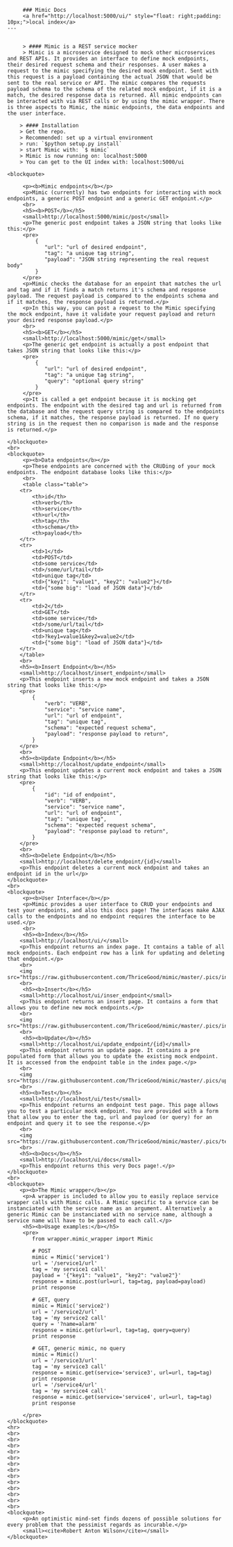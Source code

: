  
         ### Mimic Docs
         <a href="http://localhost:5000/ui/" style="float: right;padding: 10px;">local index</a>
    ---


         > #### Mimic is a REST service mocker
         > Mimic is a microservice designed to mock other microservices and REST APIs. It provides an interface to define mock endpoints, their desired request schema and their responses. A user makes a request to the mimic specifying the desired mock endpoint. Sent with this request is a payload containing the actual JSON that would be sent to the real service or API. The mimic compares the requests payload schema to the schema of the related mock endpoint, if it is a match, the desired response data is returned. All mimic endpoints can be interacted with via REST calls or by using the mimic wrapper. There is three aspects to Mimic, the mimic endpoints, the data endpoints and the user interface.

        > #### Installation
        > Get the repo.
        > Recommended: set up a virtual environment
        > run: `$python setup.py install`
        > start Mimic with: `$ mimic`
        > Mimic is now running on: localhost:5000
        > You can get to the UI index with: localhost:5000/ui

    <blockquote>

         <p><b>Mimic endpoints</b></p>
         <p>Mimic (currently) has two endpoints for interacting with mock endpoints, a generic POST endpoint and a generic GET endpoint.</p>
         <br>
         <h5><b>POST</b></h5>
         <small>http://localhost:5000/mimic/post</small>
         <p>The generic post endpoint takes a JSON string that looks like this:</p>
         <pre>
             {
                "url": "url of desired endpoint",
                "tag": "a unique tag string",
                "payload": "JSON string representing the real request body"
             }
         </pre>
         <p>Mimic checks the database for an enpoint that matches the url and tag and if it finds a match returns it's schema and response payload. The request payload is compared to the endpoints schema and if it matches, the response payload is returned.</p>
         <p>In this way, you can post a request to the Mimic specifying the mock endpoint, have it validate your request payload and return your desired response payload.</p>
         <br>
         <h5><b>GET</b></h5>
         <small>http://localhost:5000/mimic/get</small>
         <p>The generic get endpoint is actually a post endpoint that takes JSON string that looks like this:</p>
         <pre>
             {
                "url": "url of desired endpoint",
                "tag": "a unique tag string",
                "query": "optional query string"
             }
         </pre>
         <p>It is called a get endpoint because it is mocking get endpoints. The endpoint with the desired tag and url is returned from the database and the request query string is compared to the endpoints schema, if it matches, the response payload is returned. If no query string is in the request then no comparison is made and the response is returned.</p>

    </blockquote>
    <br>
    <blockquote>
         <p><b>Data endpoints</b></p>
         <p>These endpoints are concerned with the CRUDing of your mock endpoints. The endpoint database looks like this:</p>
         <br>
         <table class="table">
        <tr>
            <th>id</th>
            <th>verb</th>
            <th>service</th>
            <th>url</th>
            <th>tag</th>
            <th>schema</th>
            <th>payload</th>
        </tr>
        <tr>
            <td>1</td>
            <td>POST</td>
            <td>some service</td>
            <td>/some/url/tail</td>
            <td>unique tag</td>
            <td>{"key1": "value1", "key2": "value2"}</td>
            <td>{"some big": "load of JSON data"}</td>
        </tr>
        <tr>
            <td>2</td>
            <td>GET</td>
            <td>some service</td>
            <td>/some/url/tail</td>
            <td>unique tag</td>
            <td>?key1=value1&key2=value2</td>
            <td>{"some big": "load of JSON data"}</td>
        </tr>
        </table>
        <br>
        <h5><b>Insert Endpoint</b></h5>
        <small>http://localhost/insert_endpoint</small>
        <p>This endpoint inserts a new mock endpoint and takes a JSON string that looks like this:</p>
        <pre>
            {
                "verb": "VERB",
                "service": "service name",
                "url": "url of endpoint",
                "tag": "unique tag",
                "schema": "expected request schema",
                "payload": "response payload to return",
            }
        </pre>
        <br>
        <h5><b>Update Endpoint</b></h5>
        <small>http://localhost/update_endpoint</small>
        <p>This endpoint updates a current mock endpoint and takes a JSON string that looks like this:</p>
        <pre>
            {
                "id": "id of endpoint",
                "verb": "VERB",
                "service": "service name",
                "url": "url of endpoint",
                "tag": "unique tag",
                "schema": "expected request schema",
                "payload": "response payload to return",
            }
        </pre>
        <br>
        <h5><b>Delete Endpoint</b></h5>
        <small>http://localhost/delete_endpoint/{id}</small>
        <p>This endpoint deletes a current mock endpoint and takes an endpoint id in the url</p>
    </blockquote>
    <br>
    <blockquote>
         <p><b>User Interface</b></p>
         <p>Mimic provides a user interface to CRUD your endpoints and test your endpoints, and also this docs page! The interfaces make AJAX calls to the endpoints and no endpoint requires the interface to be used.</p>
         <br>
         <h5><b>Index</b></h5>
        <small>http://localhost/ui/</small>
        <p>This endpoint returns an index page. It contains a table of all mock endpoints. Each endpoint row has a link for updating and deleting that endpoint.</p>
        <br>
        <img src="https://raw.githubusercontent.com/ThriceGood/mimic/master/.pics/index.png">
        <br>
         <h5><b>Insert</b></h5>
        <small>http://localhost/ui/inser_endpoint</small>
        <p>This endpoint returns an insert page. It contains a form that allows you to define new mock endpoints.</p>
        <br>
        <img src="https://raw.githubusercontent.com/ThriceGood/mimic/master/.pics/insert.png">
        <br>
         <h5><b>Update</b></h5>
        <small>http://localhost/ui/update_endpoint/{id}</small>
        <p>This endpoint returns an update page. It contains a pre populated form that allows you to update the existing mock endpoint. It is accessed from the endpoint table in the index page.</p>
        <br>
        <img src="https://raw.githubusercontent.com/ThriceGood/mimic/master/.pics/update.png">
        <br>
        <h5><b>Test</b></h5>
        <small>http://localhost/ui/test</small>
        <p>This endpoint returns an endpoint test page. This page allows you to test a particular mock endpoint. You are provided with a form that allow you to enter the tag, url and payload (or query) for an endpoint and query it to see the response.</p>
        <br>
        <img src="https://raw.githubusercontent.com/ThriceGood/mimic/master/.pics/test.png">
        <br>
        <h5><b>Docs</b></h5>
        <small>http://localhost/ui/docs</small>
        <p>This endpoint returns this very Docs page!.</p>
    </blockquote>    
    <br>
    <blockquote>
        <p><b>The Mimic wrapper</b></p>
         <p>A wrapper is included to allow you to easily replace service wrapper calls with Mimic calls. A Mimic specific to a service can be instanciated with the service name as an argument. Alternatively a generic Mimic can be instanciated with no service name, although a service name will have to be passed to each call.</p>
         <h5><b>Usage examples:</b></h5>
         <pre>
            from wrapper.mimic_wrapper import Mimic

            # POST
            mimic = Mimic('service1')
            url = '/service1/url'
            tag = 'my service1 call'
            payload = '{"key1": "value1", "key2": "value2"}'
            response = mimic.post(url=url, tag=tag, payload=payload)
            print response

            # GET, query
            mimic = Mimic('service2')
            url = '/service2/url'
            tag = 'my service2 call'
            query = '?name=alarm'
            response = mimic.get(url=url, tag=tag, query=query)
            print response

            # GET, generic mimic, no query
            mimic = Mimic()
            url = '/service3/url'
            tag = 'my service3 call'
            response = mimic.get(service='service3', url=url, tag=tag)
            print response
            url = '/service4/url'
            tag = 'my service4 call'
            response = mimic.get(service='service4', url=url, tag=tag)
            print response
            
         </pre>
    </blockquote>
	<hr>
    <br>
    <br>
    <br>
    <br>
    <br>
    <br>
    <br>
    <br>
    <br>
    <br>
    <br>
    <br>
    <br>
    <blockquote>
         <p>An optimistic mind-set finds dozens of possible solutions for every problem that the pessimist regards as incurable.</p>
         <small><cite>Robert Anton Wilson</cite></small>
    </blockquote>


      
